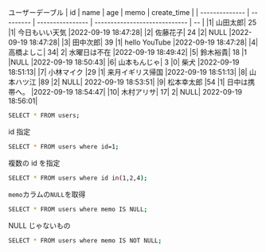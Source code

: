 ユーザーデーブル
| id | name | age | memo | create_time |
| -------------- | --------- | ---------------- | ----------------------------- | -- |
|1| 山田太郎| 25 |1| 今日もいい天気 |2022-09-19 18:47:28|
|2| 佐藤花子| 24 |2| NULL |2022-09-19 18:47:28|
|3| 田中次郎| 39 |1| hello YouTube |2022-09-19 18:47:28|
|4| 高橋よしこ| 34| 2| 水曜日は不在 |2022-09-19 18:49:42|
|5| 鈴木裕貴| 18 |1 |NULL |2022-09-19 18:50:43|
|6| 山本もんじゃ| 3 |0| 柴犬 |2022-09-19 18:51:13|
|7| 小林マイク |29 |1| 来月イギリス帰国 |2022-09-19 18:51:13|
|8| 山本ハツ江 |89 |2| NULL| 2022-09-19 18:53:51|
|9| 松本幸太郎 |54 |1| 日中は携帯へ。 |2022-09-19 18:54:47|
|10| 木村アリサ| 17| 2| NULL| 2022-09-19 18:56:01|

```bash
SELECT * FROM users;
```

id 指定

```bash
SELECT * FROM users where id=1;
```

複数の id を指定

```bash
SELECT * FROM users where id in(1,2,4);
```

`memo`カラムの`NULL`を取得

```bash
SELECT * FROM users where memo IS NULL;
```

NULL じゃないもの

```bash
SELECT * FROM users where memo IS NOT NULL;
```

